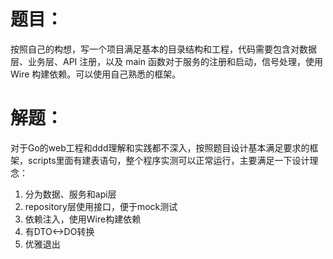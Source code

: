 # 题目：
按照自己的构想，写一个项目满足基本的目录结构和工程，代码需要包含对数据层、业务层、API 注册，以及 main 函数对于服务的注册和启动，信号处理，使用 Wire 构建依赖。可以使用自己熟悉的框架。

# 解题：
对于Go的web工程和ddd理解和实践都不深入，按照题目设计基本满足要求的框架，scripts里面有建表语句，整个程序实测可以正常运行，主要满足一下设计理念：
1. 分为数据、服务和api层
2. repository层使用接口，便于mock测试
3. 依赖注入，使用Wire构建依赖
4. 有DTO<->DO转换
5. 优雅退出